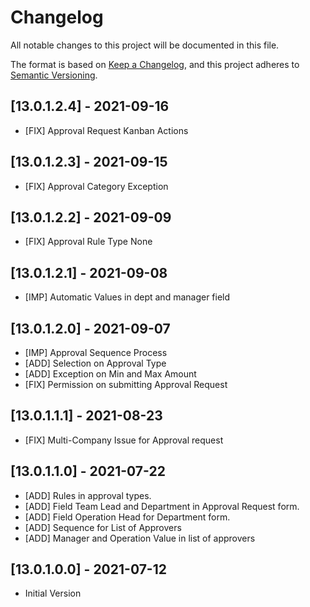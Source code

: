 # Changelog

All notable changes to this project will be documented in this file.

The format is based on [Keep a Changelog](https://keepachangelog.com/en/1.0.0/),
and this project adheres to [Semantic Versioning](https://semver.org/spec/v2.0.0.html).

## [13.0.1.2.4] - 2021-09-16

- [FIX] Approval Request Kanban Actions

## [13.0.1.2.3] - 2021-09-15

- [FIX] Approval Category Exception

## [13.0.1.2.2] - 2021-09-09

- [FIX] Approval Rule Type None

## [13.0.1.2.1] - 2021-09-08

- [IMP] Automatic Values in dept and manager field

## [13.0.1.2.0] - 2021-09-07

- [IMP] Approval Sequence Process
- [ADD] Selection on Approval Type
- [ADD] Exception on Min and Max Amount
- [FIX] Permission on submitting Approval Request

## [13.0.1.1.1] - 2021-08-23

- [FIX] Multi-Company Issue for Approval request

## [13.0.1.1.0] - 2021-07-22

- [ADD] Rules in approval types.
- [ADD] Field Team Lead and Department in Approval Request form.
- [ADD] Field Operation Head for Department form.
- [ADD] Sequence for List of Approvers
- [ADD] Manager and Operation Value in list of approvers

## [13.0.1.0.0] - 2021-07-12

- Initial Version

